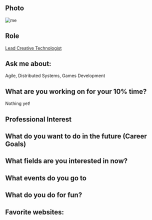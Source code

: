 
## Photo
![me](https://s.gravatar.com/avatar/1b3c4b3e732c7c0f59d85c24c90b277b)
## Role
[Lead Creative Technologist](/great-people/hiring-great-talent/creative-technologist)

## Ask me about:
Agile, Distributed Systems, Games Development

## What are you working on for your 10% time?
Nothing yet!

## Professional Interest 

## What do you want to do in the future (Career Goals)

## What fields are you interested in now?

## What events do you go to

## What do you do for fun?

## Favorite websites:
